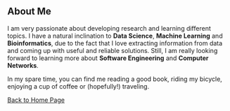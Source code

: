 ## About Me

I am very passionate about developing research and learning different topics. I have a natural inclination to **Data Science**, **Machine Learning** and **Bioinformatics**, due to the fact that I love extracting information from data and coming up with useful and reliable solutions. Still, I am really looking forward to learning more about **Software Engineering** and **Computer Networks**. 

In my spare time, you can find me reading a good book, riding my bicycle, enjoying a cup of coffee or (hopefully!) traveling.

[Back to Home Page](https://bzamith.github.io/)
